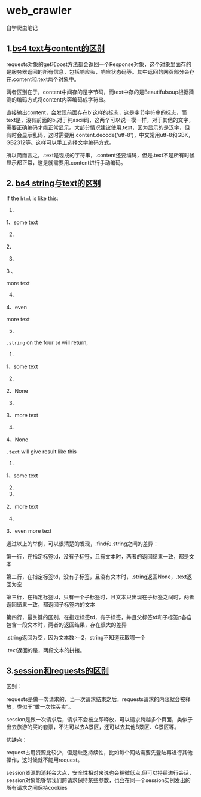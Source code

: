 # web_crawler
自学爬虫笔记

## 1.[bs4 text与content的区别](https://blog.csdn.net/qq_42804678/article/details/91345725)

requests对象的get和post方法都会返回一个Response对象，这个对象里面存的是服务器返回的所有信息，包括响应头，响应状态码等。其中返回的网页部分会存在.content和.text两个对象中。

两者区别在于，content中间存的是字节码，而text中存的是Beautifulsoup根据猜测的编码方式将content内容编码成字符串。

直接输出content，会发现前面存在b'这样的标志，这是字节字符串的标志，而text是，没有前面的b,对于纯ascii码，这两个可以说一模一样，对于其他的文字，需要正确编码才能正常显示。大部分情况建议使用.text，因为显示的是汉字，但有时会显示乱码，这时需要用.content.decode('utf-8')，中文常用utf-8和GBK，GB2312等。这样可以手工选择文字编码方式。

所以简而言之，.text是现成的字符串，.content还要编码，但是.text不是所有时候显示都正常，这是就需要用.content进行手动编码。

## 2. [bs4 string与text的区别](https://www.cnblogs.com/kaibindirver/p/11374669.html)

If the `html` is like this:

1. 

   1、<td>some text</td>

2. 

   2、<td></td>

3. 

   3 、<td><p>more text</p></td>

4. 

   4、<td>even <p>more text</p></td>

5. 

   

`.string` on the four `td` will return,

1. 

   1、some text

2. 

   2、None

3. 

   3、more text

4. 

   4、None

`.text` will give result like this

1. 

   1、some text

2. 

   

3. 

   2、more text

4. 

   3、even more text

通过以上的举例，可以很清楚的发现，.find和.string之间的差异：

第一行，在指定标签td，没有子标签，且有文本时，两者的返回结果一致，都是文本

第二行，在指定标签td，没有子标签，且没有文本时，.string返回None，.text返回为空

第三行，在指定标签td，只有一个子标签时，且文本只出现在子标签之间时，两者返回结果一致，都返回子标签内的文本

第四行，最关键的区别，在指定标签td，有子标签，并且父标签td和子标签p各自包含一段文本时，两者的返回结果，存在很大的差异

.string返回为空，因为文本数>=2，string不知道获取哪一个

.text返回的是，两段文本的拼接。

## 3.[session和requests的区别](https://blog.csdn.net/sl01224318/article/details/119712543)

区别：

requests是做一次请求的，当一次请求结束之后，requests请求的内容就会被释放，类似于“做一次性买卖”。

session是做一次请求后，请求不会被立即释放，可以请求跨越多个页面，类似于出去旅游的买的套票，不进可以去A景区，还可以去其他B景区、C景区等。

优缺点：

request占用资源比较少，但是缺乏持续性，比如每个网站需要先登陆再进行其他操作，这时候就不能用request。

session资源的消耗会大点，安全性相对来说也会稍微低点,但可以持续进行会话，session对象能够帮我们跨请求保持某些参数，也会在同一个session实例发出的所有请求之间保持cookies
